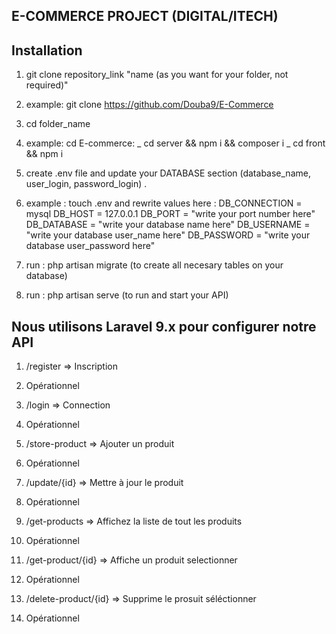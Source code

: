 ## E-COMMERCE PROJECT  (DIGITAL/ITECH)

## Installation 

1. git clone repository_link "name (as you want for your folder, not required)" 
1. example: git clone https://github.com/Douba9/E-Commerce

2. cd  folder_name
2. example: cd E-commerce: _ cd server && npm i && composer i
                           _ cd front && npm i
3. create .env file and update your DATABASE section (database_name, user_login, password_login) . 
3. example : touch .env and rewrite values here : 
                                                    DB_CONNECTION = mysql
                                                    DB_HOST       =  127.0.0.1
                                                    DB_PORT       =  "write your port number here"
                                                    DB_DATABASE   =  "write your database name here"
                                                    DB_USERNAME   =  "write your database user_name here"
                                                    DB_PASSWORD   =  "write your database user_password here"
4. run : php artisan migrate (to create all necesary tables on your database)
5. run : php artisan serve (to run and start your API)


## Nous utilisons Laravel 9.x pour configurer notre API

<!-- route -->

1. /register => Inscription
1. Opérationnel

2. /login => Connection
2. Opérationnel

3. /store-product => Ajouter un produit
3. Opérationnel

4. /update/{id} => Mettre à jour le produit
4. Opérationnel

5. /get-products => Affichez la liste de tout les produits
5. Opérationnel

6. /get-product/{id} => Affiche un produit selectionner
6. Opérationnel

7. /delete-product/{id} => Supprime le prosuit séléctionner
7. Opérationnel
